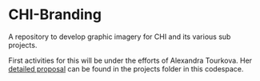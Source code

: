 # CHI-Branding
A repository to develop graphic imagery for CHI and its various sub projects.  



First activities for this will be under the efforts of Alexandra Tourkova. Her [detailed proposal](https://github.com/CHI-CityTech/CHI-Branding/blob/main/proposals/Tourkova-Alexandra-S2025%20Proposal%20-%20CHI%20Visual%20Identity.md) can be found in the projects folder in this codespace.   
